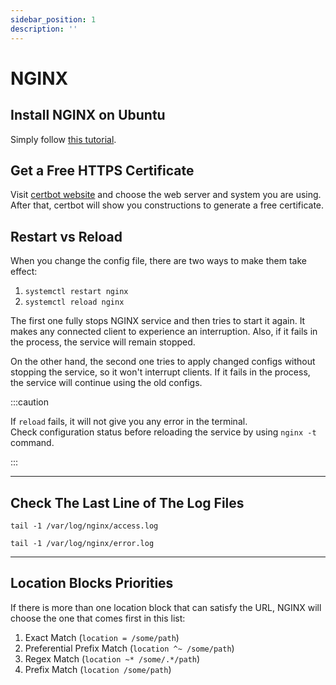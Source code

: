 ```yaml
---
sidebar_position: 1
description: ''
---
```


# NGINX

## Install NGINX on Ubuntu

Simply follow [this tutorial](https://www.digitalocean.com/community/tutorials/how-to-install-nginx-on-ubuntu-20-04).

## Get a Free HTTPS Certificate

Visit [certbot website](https://certbot.eff.org/) and choose the web server and system you are using.
After that, certbot will show you constructions to generate a free certificate.

## Restart vs Reload

When you change the config file, there are two ways to make them take effect:

1. `systemctl restart nginx`
2. `systemctl reload nginx`

The first one fully stops NGINX service and then tries to start it again.
It makes any connected client to experience an interruption.
Also, if it fails in the process, the service will remain stopped.

On the other hand, the second one tries to apply changed configs without stopping the service, so it won't interrupt clients.
If it fails in the process, the service will continue using the old configs.

:::caution

If `reload` fails, it will not give you any error in the terminal.  
Check configuration status before reloading the service by using `nginx -t` command.

:::

---

## Check The Last Line of The Log Files

```shell title="Access Log"
tail -1 /var/log/nginx/access.log
```

```shell title="Error Log"
tail -1 /var/log/nginx/error.log
```

---

## Location Blocks Priorities

If there is more than one location block that can satisfy the URL,
NGINX will choose the one that comes first in this list:

1. Exact Match (`location = /some/path`)
2. Preferential Prefix Match (`location ^~ /some/path`)
3. Regex Match (`location ~* /some/.*/path`)
4. Prefix Match (`location /some/path`)
